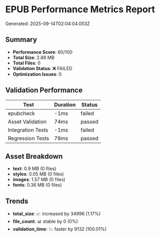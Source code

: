 # EPUB Performance Metrics Report

Generated: 2025-09-14T02:04:04.053Z

## Summary

- **Performance Score**: 60/100
- **Total Size**: 2.88 MB
- **Total Files**: 0
- **Validation Status**: ❌ FAILED
- **Optimization Issues**: 0

## Validation Performance

| Test | Duration | Status |
|------|----------|--------|
| epubcheck | -1ms | failed |
| Asset Validation | 74ms | passed |
| Integration Tests | -1ms | failed |
| Regression Tests | 78ms | passed |

## Asset Breakdown

- **text**: 0.9 MB (0 files)
- **styles**: 0.05 MB (0 files)
- **images**: 1.57 MB (0 files)
- **fonts**: 0.36 MB (0 files)

## Trends

- **total_size**: 📈 increased by 34996 (1.17%)
- **file_count**: 📊 stable by 0 (0%)
- **validation_time**: 📉 faster by 9132 (100.01%)

